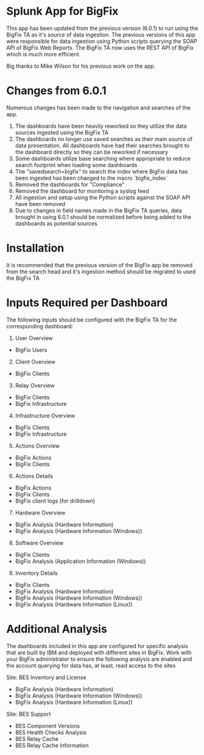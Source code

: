 # Splunk App for BigFix
This app has been updated from the previous version (6.0.1) to run using the BigFix TA as it's source of data ingestion. The previous versions of this app were responsible for data ingestion using Python scripts querying the SOAP API of BigFix Web Reports. The BigFix TA now uses the REST API of BigFix which is much more efficient.

Big thanks to Mike Wilson for his previous work on the app.

# Changes from 6.0.1
Numerous changes has been made to the navigation and searches of the app.

1. The dashboards have been heavily reworked so they utilize the data sources ingested using the BigFix TA
2. The dashboards no longer use saved searches as their main source of data presentation. All dashboards have had their searches brought to the dashboard directly so they can be reworked if necessary
3. Some dashboards utilize base searching where appropriate to reduce search footprint when loading some dashboards
4. The "savedsearch=bigfix" to search the index where BigFix data has been ingested has been changed to the macro \`bigfix_index\`
5. Removed the dashboards for "Compliance"
6. Removed the dashboard for monitoring a syslog feed
7. All ingestion and setup using the Python scripts against the SOAP API have been removed
8. Due to changes in field names made in the BigFix TA queries, data brought in using 6.0.1 should be normalized before being added to the dashboards as potential sources

# Installation
It is recommended that the previous version of the BigFix app be removed from the search head and it's ingestion method should be migrated to used the BigFix TA

# Inputs Required per Dashboard
The following inputs should be configured with the BigFix TA for the corresponding dashboard:
1. User Overview
- BigFix Users
2. Client Overview
- BigFix Clients
3. Relay Overview
- BigFix Clients
- BigFix Infrastructure
4. Infrastructure Overview
- BigFix Clients
- BigFix Infrastructure
5. Actions Overview
- BigFix Actions
- BigFix Clients
6. Actions Details
- BigFix Actions
- BigFix Clients
- BigFix client logs (for drilldown)
7. Hardware Overview
- BigFix Analysis (Hardware Information)
- BigFix Analysis (Hardware Information (Windows))
8. Software Overview
- BigFix Clients
- BigFix Analysis (Application Information (Windows))
9. Inventory Details
- BigFix Clients
- BigFix Analysis (Hardware Information)
- BigFix Analysis (Hardware Information (Windows))
- BigFix Analysis (Hardware Information (Linux))

# Additional Analysis
The dashboards included in this app are configured for specific analysis that are built by IBM and deployed with different sites in BigFix. Work with your BigFix administrator to ensure the following analysis are enabled and the account querying for data has, at least, read access to the sites

Site: BES Inventory and License
- BigFix Analysis (Hardware Information)
- BigFix Analysis (Hardware Information (Windows))
- BigFix Analysis (Hardware Information (Linux))

Site: BES Support
- BES Component Versions
- BES Health Checks Analysis
- BES Relay Cache
- BES Relay Cache Information